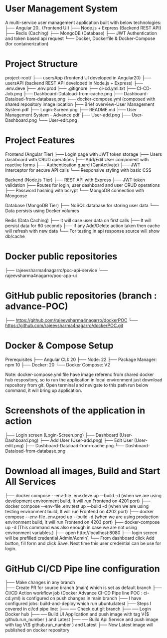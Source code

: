 # User Management System

A multi-service user management application built with below technologies:
├── Angular 20.*.* (Frontend UI)
├── Node.js + Express (Backend REST API)
├── Redis (Caching)
├── MongoDB (Database)
├── JWT Authentication and token based api request
└── Docker, Dockerfile & Docker-Compose (for containerization)
	
# Project Structure
project-root/
├── usersApp (frontend UI developed in Angular20)
├── usersAPI (backend REST API developed in Node.js + Express)
├── .env.deve
├── .env.prod
├── .gitignore
├── ci-cd.yml.txt
├── CI-CD-Job.png
├── Dashboard-Dataload-from-cache.png
├── Dashboard-Dataload-from-database.png
├── docker-compose.yml (composed with shared repository image location
├── Brief overview-User Management System.pdf
├── Login-Screen.png
├── README.md
├── User Management System - Advance.pdf
├── User-add.png
├── User-Dashboard.png
└── User-edit.png
	

# Project Features

Frontend (Angular Tier)
├── Login page with JWT token storage
├── Users dashboard with CRUD operations
├── Add/Edit User component with reactive forms
├── Authentication guard (CanActivate)
├── JWT Interceptor for secure API calls
└── Responsive styling with basic CSS

Backend (Node.js Tier)
├── REST API with Express
├── JWT token validation
├── Routes for login, user dashboard and user CRUD operations
├── Password hashing with bcrypt
└── MongoDB connection with Mongoose

Database (MongoDB Tier)
├── NoSQL database for storing user data
└── Data persists using Docker volumes

Redis (Data Caching)
├── It will case user data  on first calls
├── It will persist data for 60 seconds
├── If any Add/Delete action taken then cache will refresh with new data
└── For testing in api response source will show db/cache 

# Docker public repositories
├── rajeevsharma4nagarro/poc-api-service
└── rajeevsharma4nagarro/poc-app-ui

# GitHub public repositories (branch : advance-POC)
├── https://github.com/rajeevsharma4nagarro/dockerPOC
└── https://github.com/rajeevsharma4nagarro/dockerPOC.git


# Docker & Compose Setup

Prerequisites
├── Angular CLI: 20
├── Node: 22
├── Package Manager: npm 10
├── Docker: 20 
└── Docker Compose: V2

Note: docker-compose.yml file have image referenc from shared docker hub respository, so to run the application in local environment just download repository from git.
Open terminal and nevigate to this path run below command, it will bring up application.

# Screenshots of the application in action
├── Login screen (Login-Screen.png)
├── Dashboard (User-Dashboard.png)
├── Add User (User-add.png)
├── Edit User (User-edit.png)
├── Dashboard-Dataload-from-cache.png
└── Dashboard-Dataload-from-database.png

# Download all images, Build and Start All Services
├── docker compose --env-file .env.deve up --build -d  (when we are using development environment build, It will run Frontend on 4201 port)
├── docker compose --env-file .env.test up --build -d  (when we are using testing environment build, It will run Frontend on 4202 port)
├── docker compose --env-file .env.prod up --build -d  (when we are using production environment build, It will run Frontend on 4203 port)
├── docker-compose up -d (This command was also enough in case we are not using environment variables.)
├── open http://localhost:8080
├── login screen will be prefilled credential Admin/Admin1
└── From dashboard click Add button, fill form and click Save. Next time this user credential can be use for login.

# GitHub CI/CD Pipe line configuration
├── Make changes in any branch	
├── Create PR for source branch (main) which is set as default branch
├── CI/CD Action workflow job (Docker Advance CI-CD Pipe line POC : ci-cd.yml) is configured on push changes in main branch
├── I have configured jobs: build-and-deploy which run ubuntu:latest
├── Steps I covered in ci/cd pipe line:
├── ── Check out git branch
├── ── Login Docker hub
├── ── Build UI Application and push image with tag V{$ github.run_number } and Latest
├── ── Build Api Service and push image with tag V{$ github.run_number } and Latest
├── Now Latest image will published on docker repository

